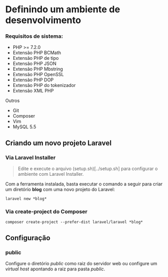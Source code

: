 # Definindo um ambiente de desenvolvimento

### Requisitos de sistema:

- PHP >= 7.2.0
- Extensão PHP BCMath
- Extensão PHP de tipo
- Extensão PHP JSON
- Extensão PHP Mbstring
- Extensão PHP OpenSSL
- Extensão PHP DOP
- Extensão PHP do tokenizador
- Extensão XML PHP

Outros

- Git
- Composer
- Vim
- MySQL 5.5

## Criando um novo projeto Laravel

### Via Laravel Installer

> Edite e execute o arquivo (setup.sh)[../setup.sh] para configurar o ambiente com Laravel Installer.

Com a ferramenta instalada, basta executar o comando a seguir para criar um diretório **blog** com uma novo projeto do Laravel:

```laravel new *blog*```

### Via create-project do Composer

```composer create-project --prefer-dist laravel/laravel *blog*```

## Configuração

### public

Configure o diretório *public* como raiz do servidor web ou configure um *virtual host* apontando a raiz para pasta *public*.